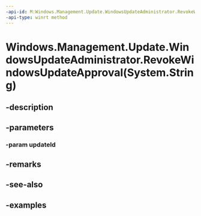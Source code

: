 ```yaml
---
-api-id: M:Windows.Management.Update.WindowsUpdateAdministrator.RevokeWindowsUpdateApproval(System.String)
-api-type: winrt method
---
```


# Windows.Management.Update.WindowsUpdateAdministrator.RevokeWindowsUpdateApproval(System.String)

<!--
public void RevokeWindowsUpdateApproval (string updateId);
-->


## -description

## -parameters

### -param updateId

## -remarks

## -see-also

## -examples


